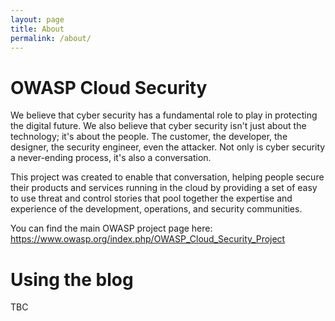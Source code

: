 ```yaml
---
layout: page
title: About
permalink: /about/
---
```


# OWASP Cloud Security

We believe that cyber security has a fundamental role to play in protecting the digital future. We also believe that cyber security isn't just about the technology; it's about the people. The customer, the developer, the designer, the security engineer, even the attacker. Not only is cyber security a never-ending process, it's also a conversation.

This project was created to enable that conversation, helping people secure their products and services running in the cloud by providing a set of easy to use threat and control stories that pool together the expertise and experience of the development, operations, and security communities.

You can find the main OWASP project page here: https://www.owasp.org/index.php/OWASP_Cloud_Security_Project

# Using the blog

TBC